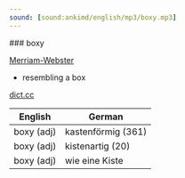 ```yaml
---
sound: [sound:ankimd/english/mp3/boxy.mp3]
---
```


\### boxy

[Merriam-Webster](https://www.merriam-webster.com/dictionary/boxy)

- resembling a box

[dict.cc](https://www.dict.cc/boxy)

| English        | German       |
| -------------- | ------------ |
| boxy (adj) | kastenförmig (361) |
| boxy (adj) | kistenartig (20) |
| boxy (adj) | wie eine Kiste |
